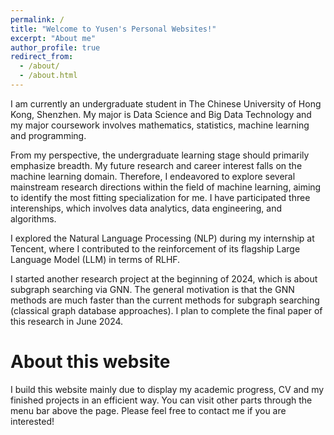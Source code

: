 ```yaml
---
permalink: /
title: "Welcome to Yusen's Personal Websites!"
excerpt: "About me"
author_profile: true
redirect_from: 
  - /about/
  - /about.html
---
```





I am currently an undergraduate student in The Chinese University of Hong Kong, Shenzhen. My major is Data Science and Big Data Technology and my major coursework involves mathematics, statistics, machine learning and programming. 

From my perspective, the undergraduate learning stage should primarily emphasize breadth. My future research and career interest falls on the machine learning domain. Therefore, I endeavored to explore several mainstream research directions within the field of machine learning, aiming to identify the most fitting specialization for me. I have participated three interenships, which involves data analytics, data engineering, and algorithms.

I explored the Natural Language Processing (NLP) during my internship at Tencent, where I contributed to the reinforcement of its flagship Large Language Model (LLM) in terms of RLHF. 

I started another research project at the beginning of 2024, which is about subgraph searching via GNN. The general motivation is that the GNN methods are much faster than the current methods for subgraph searching (classical graph database approaches). I plan to complete the final paper of this research in June 2024.


# About this website
I build this website mainly due to display my academic progress, CV and my finished projects in an efficient way. You can visit other parts through the menu bar above the page. Please feel free to contact me if you are interested!








